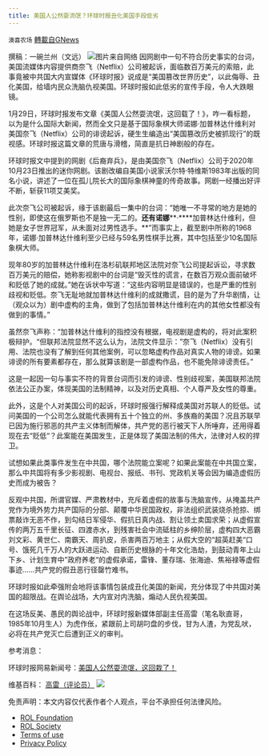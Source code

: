 ```yaml
---
title: 美国人公然耍流氓？环球时报丑化美国手段低劣
---
```

`澳喜农场` [轉載自GNews](https://gnews.org/zh-hans/1932737/)

撰稿：一碗兰州（文远）
![](https://assets.gnews.org/wp-content/uploads/2022/01/1-301.png)图片来自网络
因网剧中一句不符合历史事实的台词，美国流媒体内容提供商奈飞（Netflix）公司被起诉，面临数百万美元的索赔，此事竟被中共国大内宣媒体《环球时报》说成是“美国篡改世界历史”，以此侮辱、丑化美国，给墙内民众洗脑仇视美国。环球时报如此低劣的宣传手段，令人大跌眼镜。

1月29日，环球时报发布文章《美国人公然耍流氓，这回载了！》，咋一看标题，以为是什么国际大新闻，然而全文只是基于国际象棋大师诺娜·加普林达什维利对美国奈飞（Netflix）公司的诽谤起诉，硬生生编造出“美国篡改历史被抓现行”的既视感。环球时报这篇文章的荒唐与滑稽，简直是抗日神剧般的存在。

环球时报文中提到的网剧《后裔弃兵》，是由美国奈飞（Netflix）公司于2020年10月23日推出的迷你网剧。该剧改编自美国小说家沃尔特·特维斯1983年出版的同名小说，讲述了一位在孤儿院长大的国际象棋神童的传奇故事。网剧一经播出好评不断，斩获11项艾美奖。

此次奈飞公司被起诉，缘于该剧最后一集中的台词：“她唯一不寻常的地方是她的性别，即使这在俄罗斯也不是独一无二的。**还有诺娜****·****加普林达什维利，但她是女子世界冠军，从未面对过男性选手。**”而事实上，截至剧中所称的1968年，诺娜·加普林达什维利至少已经与59名男性棋手比赛，其中包括至少10名国际象棋大师。

现年80岁的加普林达什维利在洛杉矶联邦地区法院对奈飞公司提起诉讼，寻求数百万美元的赔偿，她称影视剧中的台词是“毁灭性的谎言，在数百万观众面前破坏和贬低了她的成就。”她在诉状中写道：“这些内容明显是错误的，也是严重的性别歧视和贬低。奈飞无耻地就加普林达什维利的成就撒谎，目的是为了升华剧情，让（观众以为）剧中虚构的主角，做到了包括加普林达什维利在内的其他女性都没有做到的事情。”

虽然奈飞声称：“加普林达什维利的指控没有根据，电视剧是虚构的，将对此案积极辩护。“但联邦法院显然不这么认为，法院文件显示：”奈飞（Netflix）没有引用、法院也没有了解到任何其他案例，可以忽略虚构作品对真实人物的诽谤。如果诽谤的所有要素都存在，那么就算该剧是一部虚构作品，也不能免除诽谤责任。”

这是一起因一句与事实不符的背景台词而引发的诽谤、性别歧视案，美国联邦法院依法公正办案，体现美国的法制精神，以及对历史真相、个人尊严及女性的尊重。

此外，这是个人对美国公司的起诉，环球时报强行解释成美国对苏联人的贬低。试问美国的一个公司怎么就能代表拥有五十个独立的州、多族裔的美国？况且苏联早已因为施行邪恶的共产主义体制而解体，共产党的恶行被天下人所唾弃，还用得着现在去“贬低“？此案能在美国发生，正是体现了美国法制的伟大，法律对人权的捍卫。

试想如果此类事件发生在中共国，哪个法院能立案呢？如果此案能在中共国立案，那么中共国将有多少影视剧、电视台、报纸、书刊、党政机关等会因为编造虚假历史而成为被告？

反观中共国，所谓官媒、严肃教材中，充斥着虚假的故事与洗脑宣传。从掩盖共产党作为境外势力共产国际的分部、颠覆中华民国政权，非法组织武装烧杀抢掠、绑票敲诈无恶不作，到勾结日军侵华、假抗日真内战、割让领土卖国求荣；从虚假宣传的两万五千里长征、四渡赤水，到残害社会中流砥柱的乡绅阶层，虚构四大恶霸刘文彩、黄世仁、南霸天、周扒皮，杀害两百万地主；从假大空的“超英赶美“口号、饿死几千万人的大跃进运动、自断历史根脉的十年文化浩劫，到鼓动青年上山下乡、计划生育中”政府养老“的虚假承诺，雷锋、董存瑞、张海迪、焦裕禄等虚假事迹……共产党的假丑恶行径罄竹难书。

环球时报如此牵强附会地将该事情包装成丑化美国的新闻，充分体现了中共国对美国的超限战。在舆论战场，大内宣对内洗脑，煽动人民仇视美国。

在这场反美、愚民的舆论战中，环球时报新媒体部副主任高雷（笔名耿直哥，1985年10月生人）为虎作伥，紧跟前上司胡叼盘的步伐，甘为人渣，为党乱吠，必将在共产党灭亡后遭到正义的审判。

参考消息：

环球时报网易新闻号：[美国人公然耍流氓，这回栽了！](https://www.163.com/dy/article/GUSCJBRA05504DP0.html)

维基百科： [高雷（评论员）](https://zh.wikipedia.org/wiki/%E9%AB%98%E9%9B%B7_%28%E8%AF%84%E8%AE%BA%E5%91%98%29)
![](https://assets.gnews.org/wp-content/uploads/2022/01/澳喜图标2-1-2.jpg)
 

免责声明：本文内容仅代表作者个人观点，平台不承担任何法律风险。

- [ROL Foundation](https://rolfoundation.org/)
- [ROL Society](https://rolsociety.org/)
- [Terms of use](https://gnews.org/terms-of-use-3/)
- [Privacy Policy](https://gnews.org/privacy-policy/)
